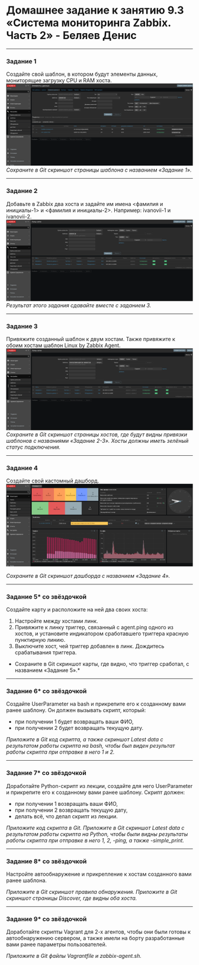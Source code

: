 # Домашнее задание к занятию 9.3 «Система мониторинга Zabbix. Часть 2» - Беляев Денис

 ---

### Задание 1

Создайте свой шаблон, в котором будут элементы данных, мониторящие загрузку CPU и RAM хоста.
![alt text](https://github.com/sdsdsL/9-03/blob/main/img/zadanie1.png)
*Сохраните в Git скриншот страницы шаблона с названием «Задание 1».*

 ---

### Задание 2

Добавьте в Zabbix два хоста и задайте им имена <фамилия и инициалы-1> и <фамилия и инициалы-2>. Например: ivanovii-1 и ivanovii-2.
![alt text](https://github.com/sdsdsL/9-03/blob/main/img/9-03-2.png)
*Результат этого задания сдавайте вместе с заданием 3.*

 ---

### Задание 3

Привяжите созданный шаблон к двум хостам. Также привяжите к обоим хостам шаблон Linux by Zabbix Agent.
![alt text](https://github.com/sdsdsL/9-03/blob/main/img/9-03-3.png)
*Сохраните в Git скриншот страницы хостов, где будут видны привязки шаблонов с названиями «Задание 2-3». Хосты должны иметь зелёный статус подключения.*

 ---

### Задание 4

Создайте свой кастомный дашборд.
![alt text](https://github.com/sdsdsL/9-03/blob/main/img/9-03-4.png)

*Сохраните в Git скриншот дашборда с названием «Задание 4».*

 ---

### Задание 5* со звёздочкой

Создайте карту и расположите на ней два своих хоста:
1. Настройте между хостами линк.
2. Привяжите к линку триггер, связанный с agent.ping одного из хостов, и установите индикатором сработавшего триггера красную пунктирную линию.
3. Выключите хост, чей триггер добавлен в линк. Дождитесь срабатывания триггера.

* Сохраните в Git скриншот карты, где видно, что триггер сработал, с названием «Задание 5».* 

 ---

### Задание 6* со звёздочкой

Создайте UserParameter на bash и прикрепите его к созданному вами ранее шаблону. Он должен вызывать скрипт, который:
- при получении 1 будет возвращать ваши ФИО,
- при получении 2 будет возвращать текущую дату.

*Приложите в Git код скрипта, а также скриншот Latest data с результатом работы скрипта на bash, чтобы был виден результат работы скрипта при отправке в него 1 и 2.*


 ---

### Задание 7* со звёздочкой

Доработайте Python-скрипт из лекции, создайте для него UserParameter и прикрепите его к созданному вами ранее шаблону. 
Скрипт должен:
- при получении 1 возвращать ваши ФИО,
- при получении 2 возвращать текущую дату,
- делать всё, что делал скрипт из лекции.


*Приложите код скрипта в Git. Приложите в Git скриншот Latest data с результатом работы скрипта на Python, чтобы были видны результаты работы скрипта при отправке в него 1, 2, -ping, а также -simple_print.*
 
 ---

### Задание 8* со звёздочкой

Настройте автообнаружение и прикрепление к хостам созданного вами ранее шаблона.

*Приложите в Git скриншот правила обнаружения. Приложите в Git скриншот страницы Discover, где видны оба хоста.*

 ---

### Задание 9* со звёздочкой

Доработайте скрипты Vagrant для 2-х агентов, чтобы они были готовы к автообнаружению сервером, а также имели на борту разработанные вами ранее параметры пользователей.

*Приложите в Git файлы Vagrantfile и zabbix-agent.sh.*

